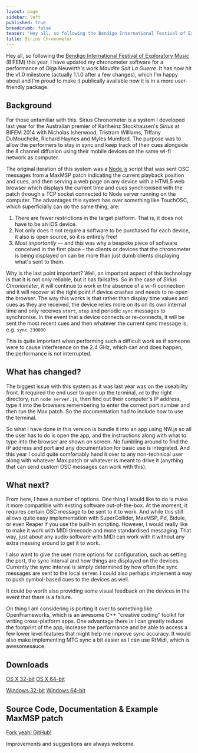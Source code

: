 ```yaml
---
layout: page
sidebar: left
published: true
breadcrumb: false
teaser: "Hey all, so following the Bendigo International Festival of Exploratory music this year, I have updated my chronometer software for a performance of Olga Neuwirth's work Maudite Soit La Guerre. It has now hit the v1.0 milestone (actually 1.1.0 after a few changes), which I'm happy about and I'm proud to make it publically available now it is in a more user-friendly package."
title: Sirius Chronometer
---
```


Hey all, so following the [Bendigo International Festival of Exploratory Music](http://www.bifem.com.au/) (BIFEM) this year, I have updated my chronometer software for a performance of Olga Neuwirth's work _Maudite Soit La Guerre_. It has now hit the v1.0 milestone (actually 1.1.0 after a few changes), which I'm happy about and I'm proud to make it publically available now it is in a more user-friendly package.

## Background
For those unfamiliar with this. Sirius Chronometer is a system I developed last year for the Australian premier of Karlheinz Stockhausen's _Sirius_ at BIFEM 2014 with Nicholas Isherwood, Tristram Williams, Tiffany DuMouchelle, Richard Haynes and Myles Mumford. The purpose was to allow the performers to stay in sync and keep track of their cues alongside the 8 channel diffusion using their mobile devices on the same wi-fi network as computer. 

The original iteration of this system was a [Node.js](https://nodejs.org/en/) script that was sent OSC messages from a MaxMSP patch indicating the current playback position and cues, and then serving a web page on any device with a HTML5 web browser which displays the current time and cues synchronised with the patch through a TCP socket connected to Node server running on the computer. The advantages this system has over something like TouchOSC, which superficially can do the same thing, are:

1. There are fewer restrictions in the target platform. That is, it does not have to be an iOS device.
2. Not only does it not require a software to be purchased for each device, it also is open source, so it is entirely free!
3. _Most importantly_ — and this was why a bespoke piece of software conceived in the first place - the clients or devices that the chronometer is being displayed on can be more than just dumb clients displaying what's sent to them.

Why is the last point important? Well, an important aspect of this technology is that it is not only reliable, but it has failsafes. So in the case of _Sirius Chronometer_, it will continue to work in the absence of a wi-fi connection and it will recover at the right point if device crashes and needs to re-open the browser. The way this works is that rather than display time values and cues as they are received, the device relies more on its on its own internal time and only receives `start`,  `stop` and periodic `sync` messages to synchronise. In the event that a device connects or re-connects, it will be sent the most recent cues and then whatever the current sync message is, e.g. `sync 230000`

This is quite important when performing such a difficult work as if someone were to cause interference on the 2.4 GHz, which can and does happen, the performance is not interrupted.

## What has changed?
The biggest issue with this system as it was last year was on the useability front. It required the end user to open up the terminal, `cd` to the right directory, run `node server.js`, then find out their computer's IP address, type it into the browsers remembering to enter the correct port number and then run the Max patch. So the documentation had to include how to use the terminal.

So what I have done in this version is bundle it into an app using NW.js so all the user has to do is open the app, and the instructions along with what to type into the browser are shown on screen. No fumbling around to find the IP address and port and any documentation for basic use is integrated. And this year I could quite comfortably hand it over to any non-technical user along with whatever Max patch or whatever is meant to drive it (anything that can send custom OSC messages can work with this).

## What next?
From here, I have a number of options. One thing I would like to do is make it more compatible with exsting software out-of-the-box. At the moment, it requires certain OSC message to be sent to it to work. And while this still allows quite easy implementation with SuperCollider, MaxMSP, Pd, Bidule, or even Reaper if you use the built-in scripting. However, I would really like to make it work with MIDI timecode and more standardised messaging. That way, just about any audio software with MIDI can work with it without any extra messing around to get it to work.

I also want to give the user more options for configuration, such as setting the port, the sync interval and how things are displayed on the devices. Currently the sync interval is simply determined by how often the sync messages are sent to the local server. I could also perhaps implement a way to push symbol-based cues to the devices as well.

It could be worth also providing some visual feedback on the devices in the event that there is a failure.

On thing I am considering is porting it over to something like OpenFrameworks, which is an awesome C++ "creative coding" toolkit for writing cross-platform apps. One advantage there is I can greatly reduce the footprint of the app, increase the performance and be able to access a few lower level features that might help me improve sync accuracy. It would also make implementing MTC sync a bit easier as I can use RtMidi, which is awesomesauce. 

## Downloads
[OS X 32-bit](https://github.com/unclewalter/Sirius-Chronometer/releases/download/v1.1.0/sirius-chronometer-osx32.zip)
[OS X 64-bit](https://github.com/unclewalter/Sirius-Chronometer/releases/download/v1.1.0/sirius-chronometer-osx64.zip)

[Windows 32-bit](https://github.com/unclewalter/Sirius-Chronometer/releases/download/v1.1.0/sirius-chronometer-win32.zip)
[Windows 64-bit](https://github.com/unclewalter/Sirius-Chronometer/releases/download/v1.1.0/sirius-chronometer-win64.zip)

## Source Code, Documentation & Example MaxMSP patch
[Fork yeah! GitHub!](https://github.com/unclewalter/Sirius-Chronometer/)

Improvements and suggestions are always welcome. 
